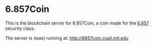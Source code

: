 # 6.857Coin

This is the blockchain server for 6.857Coin, a coin made for the
[6.857](http://courses.csail.mit.edu/6.857/2015/) security class.

The server is (was) running at: http://6857coin.csail.mit.edu
